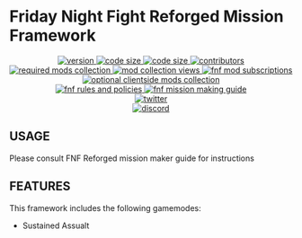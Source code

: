 # Friday Night Fight Reforged Mission Framework

<p align="center">
  <a href="https://github.com/FridayNightFight/FNF/releases/latest">
    <img src="https://img.shields.io/github/v/release/FridayNightFight/FNF?style=plastic&label=version&sort=semver" alt="version">
  </a>
  <a href="https://github.com/FridayNightFight/FNF/releases/latest">
    <img src="https://img.shields.io/github/languages/code-size/FridayNightFight/FNF?style=plastic" alt="code size">
  </a>
  <a href="https://github.com/FridayNightFight/FNF/releases/latest">
    <img src="https://img.shields.io/github/license/FridayNightFight/FNF?style=plastic" alt="code size">
  </a>
  <a href="https://github.com/FridayNightFight/FNF/graphs/contributors">
    <img src="https://img.shields.io/github/contributors/FridayNightFight/FNF?style=plastic" alt="contributors">
  </a>
  <br/>
  <a href="https://steamcommunity.com/sharedfiles/filedetails/?id=1551644814">
    <img src="https://img.shields.io/steam/collection-files/1551644814?label=required%20mods&logo=steam&style=plastic" alt="required mods collection">
  </a>
  <a href="https://steamcommunity.com/sharedfiles/filedetails/?id=1551644814">
    <img src="https://img.shields.io/steam/views/1551644814?logo=steam&style=plastic" alt="mod collection views">
  </a>
  <a href="https://steamcommunity.com/sharedfiles/filedetails/?id=1551644814">
    <img src="https://img.shields.io/steam/subscriptions/2100378754?logo=steam&style=plastic" alt="fnf mod subscriptions">
  </a>
  <a href="https://steamcommunity.com/sharedfiles/filedetails/?id=1551648858">
    <img src="https://img.shields.io/steam/collection-files/1551648858?label=optional%20clientside%20mods&logo=steam&style=plastic" alt="optional clientside mods collection">
  </a>
  <br/>
  <a href="https://docs.google.com/document/d/19-7s9YslwOBQ_sjh1Gi7y9NhOfRzHSYqqd7MKQXNI1A/edit?usp=sharing">
    <img src="https://img.shields.io/badge/GDocs-FNF%20Rules%20and%20Policies-orange?style=plastic&logo=#4285F4" alt="fnf rules and policies">
  </a>
  <a href="https://docs.google.com/document/d/1D_3Bfv4CshksOpXxsbW0u-FJKxUTSga1gCSSDYjFcOg/edit?usp=sharing">
    <img src="https://img.shields.io/badge/GDocs-FNF%20Mission%20Making%20Guide-orange?style=plastic" alt="fnf mission making guide">
  </a>
  <br/>
  <a href="https://twitter.com/armafnf">
    <img src="https://img.shields.io/twitter/follow/armafnf?style=social" alt="twitter">
  </a>
  <br/>
  <a href="https://discord.gg/y4Rygfd">
    <img src="https://img.shields.io/discord/106475368495484928?logo=discord&style=social" alt="discord">
  </a>
  <br/>
</p>

## USAGE

Please consult FNF Reforged mission maker guide for instructions

## FEATURES

This framework includes the following gamemodes:

- Sustained Assualt
